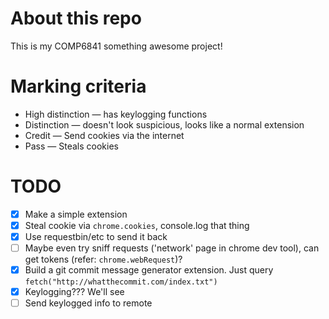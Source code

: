 # About this repo
This is my COMP6841 something awesome project!

# Marking criteria
* High distinction — has keylogging functions
* Distinction — doesn't look suspicious, looks like a normal extension
* Credit — Send cookies via the internet
* Pass — Steals cookies


# TODO
* [x] Make a simple extension
* [x] Steal cookie via `chrome.cookies`, console.log that thing
* [x] Use requestbin/etc to send it back
* [ ] Maybe even try sniff requests ('network' page in chrome dev tool), can get tokens (refer: `chrome.webRequest`)?
* [X] Build a git commit message generator extension. Just query `fetch("http://whatthecommit.com/index.txt")`
* [X] Keylogging??? We'll see
* [ ] Send keylogged info to remote